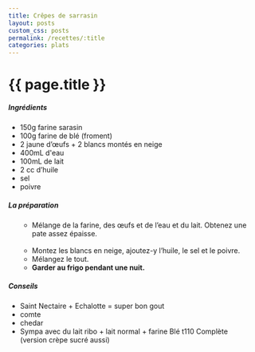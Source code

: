 ```yaml
---
title: Crêpes de sarrasin
layout: posts
custom_css: posts
permalink: /recettes/:title
categories: plats
---
```


# {{ page.title }}

##### Ingrédients

- 150g farine sarasin
- 100g farine de blé (froment)
- 2 jaune d’œufs + 2 blancs montés en neige
- 400mL d'eau
- 100mL de lait
- 2 cc d’huile
- sel
- poivre

##### La préparation

<ul id="prepa">

<section id="categories" markdown="1">

- Mélange de la farine, des œufs et de l’eau et du lait. Obtenez une pate assez épaisse.<br><br>
- Montez les blancs en neige, ajoutez-y l’huile, le sel et le poivre.<br>
- Mélangez le tout.<br>
- **Garder au frigo pendant une nuit.**

</section>

</ul>

##### Conseils

- Saint Nectaire + Echalotte = super bon gout
- comte
- chedar
- Sympa avec du lait ribo + lait normal + farine Blé t110 Complète<br>
(version crèpe sucré aussi)

